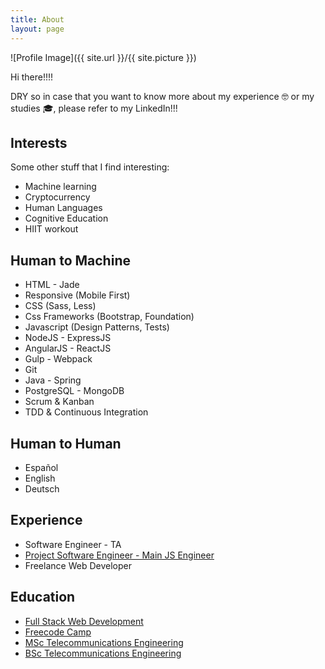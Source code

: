 ```yaml
---
title: About
layout: page
---
```

![Profile Image]({{ site.url }}/{{ site.picture }})

<p>Hi there!!!!</p>

<p>DRY so in case that you want to know more about my experience 🤓 or my studies 🎓, please refer to my <href="https://www.linkedin.com/yhabib">LinkedIn</a>!!!</p>

<h2>Interests</h2>
<p>Some other stuff that I find interesting:</p>
<ul class="inrterest-list">
	<li>Machine learning</li>
	<li>Cryptocurrency</li>
  <li>Human Languages</li>
  <li>Cognitive Education</li>
	<li>HIIT workout</li>
</ul>

<h2>Human to Machine</h2>

<ul class="skill-list">
	<li>HTML - Jade</li>
	<li>Responsive (Mobile First)</li>
	<li>CSS (Sass, Less)</li>
	<li>Css Frameworks (Bootstrap, Foundation)</li>
	<li>Javascript (Design Patterns, Tests)</li>
	<li>NodeJS - ExpressJS</li>
	<li>AngularJS - ReactJS</li>
	<li>Gulp - Webpack</li>
	<li>Git</li>
	<li>Java - Spring</li>
	<li>PostgreSQL - MongoDB</li>
	<li>Scrum & Kanban</li>
	<li>TDD & Continuous Integration</li>
</ul>

<h2>Human to Human</h2>
<ul class="skill-list">
	<li>Español</li>
	<li>English</li>
	<li>Deutsch</li>
</ul>

<h2>Experience</h2>
<ul>
	<li><a href="https://propulsionacademy.com/"></a>Software Engineer - TA</li>
	<li><a href="http://www.fct.de/">Project Software Engineer - Main JS Engineer</a></li>
	<li><a href="https://yhabib.github.io/projects/"></a>Freelance Web Developer</li>
</ul>

<h2>Education</h2>
<ul>
  <li><a href="https://propulsionacademy.com/full-stack-development/">Full Stack Web Development</a></li>
  <li><a href="https://www.freecodecamp.com/yhabib/front-end-certification">Freecode Camp</a></li>
	<li><a href="https://www.uniovi.es/en/estudios/masteres/masteres/-/asset_publisher/d0m7JOOPYmoL/content/master-universitario-en-ingenieria-de-telecomunicacion;jsess">MSc Telecommunications Engineering</a></li>
  <li><a href="https://www.uniovi.es/-/grado-en-ingenieria-en-tecnologias-y-servicios-de-telecomunicacion-2014">BSc Telecommunications Engineering</a></li>
</ul>

